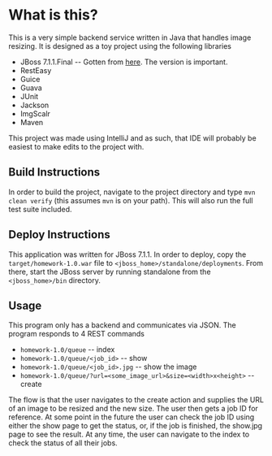 # What is this? 
This is a very simple backend service written in Java that handles image resizing.  It is designed as a toy project
using the following libraries

* JBoss 7.1.1.Final -- Gotten from [here](http://www.jboss.org/jbossas/downloads/).  The version is important.
* RestEasy
* Guice
* Guava
* JUnit
* Jackson
* ImgScalr
* Maven

This project was made using IntelliJ and as such, that IDE will probably be easiest to make edits to the project with.

## Build Instructions
In order to build the project, navigate to the project directory and type `mvn clean verify` (this assumes `mvn` is
on your path).  This will also run the full test suite included.

## Deploy Instructions
This application was written for JBoss 7.1.1.  In order to deploy, copy the `target/homework-1.0.war` file to
`<jboss_home>/standalone/deployments`.  From there, start the JBoss server by running standalone from the
`<jboss_home>/bin` directory.

## Usage
This program only has a backend and communicates via JSON.  The program responds to 4 REST commands

* `homework-1.0/queue` -- index
* `homework-1.0/queue/<job_id>` -- show
* `homework-1.0/queue/<job_id>.jpg` -- show the image
* `homework-1.0/queue/?url=<some_image_url>&size=<width>x<height>` -- create

The flow is that the user navigates to the create action and supplies the URL of an image to be resized and the
new size.  The user then gets a job ID for reference.  At some point in the future the user can check the job ID
using either the show page to get the status, or, if the job is finished, the show.jpg page to see the result.  At
any time, the user can navigate to the index to check the status of all their jobs.

